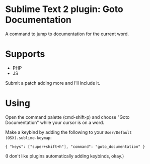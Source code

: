 # Sublime Text 2 plugin: Goto Documentation

A command to jump to documentation for the current word.

# Supports

 * PHP
 * JS

Submit a patch adding more and I'll include it.

# Using

Open the command palette (cmd-shift-p) and choose "Goto Documentation" while your cursor is on a word.

Make a keybind by adding the following to your `User/Default (OSX).sublime-keymap`:

	{ "keys": ["super+shift+h"], "command": "goto_documentation" }

(I don't like plugins automatically adding keybinds, okay.)
